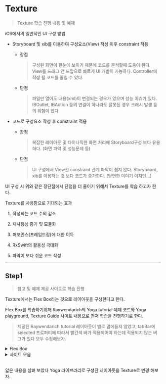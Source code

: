 # Texture

> Texture 학습 진행 내용 및 예제

iOS에서의 일반적인 UI 구성 방법

* Storyboard 및 xib를 이용하여 구성요소(View) 작성 이후 constraint 적용
  * 장점
    > 구성된 화면이 한눈에 보이기 때문에 코드를 분석할때 도움이 된다.
    > View를 드래그 앤 드랍으로 빠르게 UI 개발이 가능하다.
    > Controller에 작성 될 코드를 줄일 수 있다.
  * 단점  
    > 파일만 열어도 내용(xml)이 변경되는 경우가 있으며 성능 이슈가 있다.
    > IBOutlet, IBAction 등의 연결이 하나라도 잘못된 경우 크래시 발생 등의 위험이 있다.

* 코드로 구성요소 작성 후 constraint 적용
  * 장점
    > 복잡한 레이아웃 및 다이나믹한 화면 처리에 Storyboard구성 보다 유용하다. (화면 파악 및 성능문제 등)
  * 단점  
    > UI 구성에서 View간 constraint 관계 파악이 쉽지 않다.
    > Storyboard, xib를 이용하는 것 보다 코드가 증가한다. (당연한 이야기 이지만...)

UI 구성 시 위와 같은 장단점에서 단점을 더 줄이기 위해서 Texture를 학습 하고자 한다.

Texture를 사용함으로 기대되는 효과

1. 작성되는 코드 수의 감소

2. 재사용성 증가 및 모듈화

3. 퍼포먼스(프레임드랍)에 대한 이득

4. RxSwift의 활용성 극대화

5. 파악이 보다 쉬운 코드 작성

---

## Step1

> 참고 및 예제 제공 사이트로 학습 진행

Texture에서는 Flex Box라는 것으로 레이아웃을 구성한다고 한다.
  
Flex Box를 학습하기위해 Raywendarich의 Yoga tutorial 예제 코드와 Yoga playground, Texture Guide 사이트 내용으로 먼저 학습을 진행하기로 한다.
  
> 제공된 Raywendarich tutorial 레이아웃이 별로 맘에들지 않았고, tabBar에 selected 프로퍼티에 따라서 빨간색 바가 적용되어야 하는데 적용되지 않는 버그가 있다 모두 수정해보자.

<details>
<summary>Flex Box</summary>
<div>

### Flex Box

* flex-direction

  * flex 컨테이너의 하위 항목이 위치하는 방향을 나타내며 주축이라고도 한다. 주축에 수직이 되는 축을 교차축이라고 한다.
  * row, column, row reverse, column reverse 로 구성 된다.
  * row, column 값은 화면의 좌측 상단을 기준으로 각 속성에 따라 컨테이너의 아이템들이 위치하게 된다.
  * reverse는 각 속성에서 row는 x축 반전, column은 y축 반전된다.
<br>

* justify-content

  * 주축의 방향(fiex-direction)을 기준으로 flex 컨테이너의 하위 항목이 정렬되는 방법을 나타낸다.
  * flex-start: 주축의 시작에 정렬된다.
  * flex-end: 주축의 끝에 정렬된다.
  * center: 주축의 중앙에 정렬된다.
  * space-between: 교차축으로 균등하게 배치하고 남는 공간을 각 하위 항목 사이에 분배된다.
  * space-around: space-between과 유사하나 차이점은 배치후 남는 공간을 처음 노드의 시작부분과 마지막 노드의 끝부분에 분배된다.
  * space-evenly: 주축을 따라 하위 항목에 고르게 분배된다. (각 항목에 같은 padding을 준걸로 생각하면 될듯하다)

<br>

* align-items

  * flex 컨테이너의 하위 항목을 교차축으로 정렬되는 방법을 나타낸다. 주축으로 정렬되는 justify-content와 반대로 교차축으로 정렬되는 방법을 나타낸다.
  * stretch: 하위 항목을 교차축의 높이와 일치되도록 늘린다.
  * flex-start: 교차축의 시작에 정렬된다.
  * flex-end: 교차축의 끝에 정렬된다.
  * center: 교차축의 중앙에 정렬된다.
  * baseline: 하위 항목을 공통 기준선을 따라 정렬합니다. 개별 자식항목은 부모항목의 기준선이 되도록 설정할 수 있습니다. (하위 항목의 문자의 기준선)

<br>

* align-self
  
  * align-items와 동일한 옵션과 효과가 있지만 flex 컨테이너 내부 하위 항목에 영향을 주는 대신 이 속성을 단일 하위 항목에 적용하여 상위 항목 내에서 정렬을 변경할 수 있다. align-self는 항목을 정렬하여 상위 항목이 설정한 옵션을 재정의한다.

<br>

* flex-glow

  * flex 컨테이터 내부 하위 항목에 증가 비율 가중치를 두어 공간을 분배한다.

<br>

* flex-shrink

  * flex 컨테이터 내부 하위 항목에 감소 비율 가중치를 두어 공간을 분배한다.

</div>
</details>

<details>
<summary>사이트 모음</summary>
<div>

  1. https://texture-kr.gitbook.io/wiki/ <br>
  2. https://www.raywenderlich.com/530-yoga-tutorial-using-a-cross-platform-layout-engine <br>
  3. https://yogalayout.com/playground <br>
  4. https://developer.mozilla.org/ko/docs/Web/CSS/CSS_Flexible_Box_Layout/Basic_Concepts_of_Flexbox
</div>
</details>

<br>

얇은 내용을 살펴 보았다 Yoga 라이브러리로 구성된 레이아웃을 Texture로 변경 해보자.
